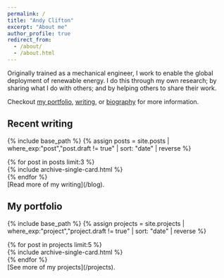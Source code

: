 ```yaml
---
permalink: /
title: "Andy Clifton"
excerpt: "About me"
author_profile: true
redirect_from: 
  - /about/
  - /about.html
---
```


Originally trained as a mechanical engineer, I work to enable the global deployment of renewable energy. I do this through my own research; by sharing what I do with others; and by helping others to share their work. 

Checkout [my portfolio](/projects), [writing](/blog), or [biography](/bio) for more information.


## Recent writing
{% include base_path %}
{% assign posts = site.posts | where_exp:"post","post.draft != true" | sort: "date" | reverse %}
<div class="container">
<div class="row mb-1">
{% for post in posts limit:3 %}
<div class="col-12 col-md-6 col-lg-4 col-xl-4 mb-1 mx-0 px-1">
{% include archive-single-card.html %}
</div>
{% endfor %}
</div>
</div>
[Read more of my writing](/blog).

## My portfolio
{% include base_path %}
{% assign projects = site.projects | where_exp:"project","project.draft != true" | sort: "date" | reverse %}
<div class="container">
<div class="row mb-3">
{% for post in projects limit:5 %}
<div class="col-12 col-md-6 col-lg-4 col-xl-4 mb-1 mx-0 px-1">
{% include archive-single-card.html %}
</div>
{% endfor %}
</div>
</div>
[See more of my projects](/projects).